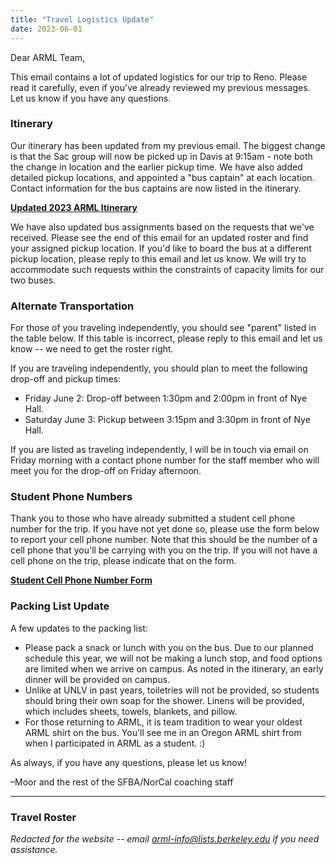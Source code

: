```yaml
---
title: "Travel Logistics Update"
date: 2023-06-01
---
```


Dear ARML Team,

This email contains a lot of updated logistics for our trip to Reno.  Please
read it carefully, even if you've already reviewed my previous messages. Let us
know if you have any questions.

### Itinerary

Our itinerary has been updated from my previous email. The biggest change is
that the Sac group will now be picked up in Davis at 9:15am - note both the
change in location and the earlier pickup time. We have also added detailed
pickup locations, and appointed a "bus captain" at each location. Contact
information for the bus captains are now listed in the itinerary.

[**Updated 2023 ARML Itinerary**](https://drive.google.com/file/d/1_Y930aQ74OgM46MPr-CpgJD5vlzZz101/view?usp=share_link)

We have also updated bus assignments based on the requests that we've received. 
Please see the end of this email for an updated roster and find your assigned
pickup location. If you'd like to board the bus at a different pickup location,
please reply to this email and let us know. We will try to accommodate such
requests within the constraints of capacity limits for our two buses.

### Alternate Transportation

For those of you traveling independently, you should see "parent" listed in the
table below. If this table is incorrect, please reply to this email and let us
know -- we need to get the roster right.

If you are traveling independently, you should plan to meet the following
drop-off and pickup times: 
- Friday June 2: Drop-off between 1:30pm and 2:00pm in front of Nye Hall.
- Saturday June 3: Pickup between 3:15pm and 3:30pm in front of Nye Hall.

If you are listed as traveling independently, I will be in touch via email on
Friday morning with a contact phone number for the staff member who will meet
you for the drop-off on Friday afternoon.

### Student Phone Numbers

Thank you to those who have already submitted a student cell phone number for
the trip. If you have not yet done so, please use the form below to report your
cell phone number. Note that this should be the number of a cell phone that
you'll be carrying with you on the trip. If you will not have a cell phone on
the trip, please indicate that on the form.

[**Student Cell Phone Number Form**](https://forms.gle/W9Cf4edYXfAyVA1A6)

### Packing List Update

A few updates to the packing list:
- Please pack a snack or lunch with you on the bus. Due to our planned schedule
  this year, we will not be making a lunch stop, and food options are limited
  when we arrive on campus. As noted in the itinerary, an early dinner will be
  provided on campus.
- Unlike at UNLV in past years, toiletries will not be provided, so students
  should bring their own soap for the shower. Linens will be provided, which
  includes sheets, towels, blankets, and pillow.
- For those returning to ARML, it is team tradition to wear your oldest ARML
  shirt on the bus. You'll see me in an Oregon ARML shirt from when I
  participated in ARML as a student. :)
  
As always, if you have any questions, please let us know!

–Moor and the rest of the SFBA/NorCal coaching staff

---

### Travel Roster

*Redacted for the website -- email arml-info@lists.berkeley.edu if you need
assistance.*
